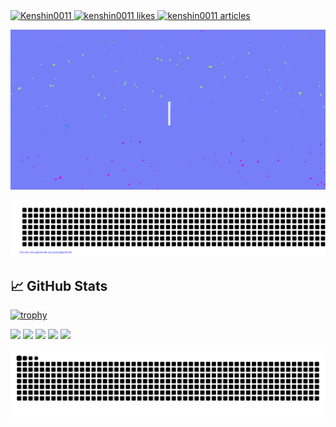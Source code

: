 <a href="https://github.com/Kenshin0011/Kenshin0011/">
  <img src="https://komarev.com/ghpvc/?username=Kenshin0011&color=green" alt="Kenshin0011" />
</a>
<!-- Like のバッジ -->
<a href="https://zenn.dev/kenshin0011">
  <img src="https://zenn.badge.nikaera.com/s/kenshin0011/likes?style=plastic" alt="kenshin0011 likes" />
</a>

<!-- Articles のバッジ -->
<a href="https://zenn.dev/kenshin0011/articles">
  <img src="https://zenn.badge.nikaera.com/s/kenshin0011/articles?style=plastic" alt="kenshin0011 articles" />
</a>

[![Sublime's custom image](https://github.com/Kenshin0011/Kenshin0011//raw/main/images/hi-there.gif)
](https://codepen.io/Kenshin0011/pen/yLrRyXL)

![gitartwork](gitartwork.svg)

## 📈 GitHub Stats
[![trophy](https://github-profile-trophy.vercel.app/?username=Kenshin0011&column=8&theme=dracula&no-frame=true)](https://github.com/ryo-ma/github-profile-trophy)

![](http://github-profile-summary-cards.vercel.app/api/cards/profile-details?username=Kenshin0011&theme=2077)
![](http://github-profile-summary-cards.vercel.app/api/cards/repos-per-language?username=Kenshin0011&theme=2077)
![](http://github-profile-summary-cards.vercel.app/api/cards/most-commit-language?username=Kenshin0011&theme=2077)
![](http://github-profile-summary-cards.vercel.app/api/cards/stats?username=Kenshin0011&theme=2077)
![](http://github-profile-summary-cards.vercel.app/api/cards/productive-time?username=Kenshin0011&theme=2077&utcOffset=8)

![](https://raw.githubusercontent.com/Kenshin0011/Kenshin0011/output/github-contribution-grid-snake.svg)

